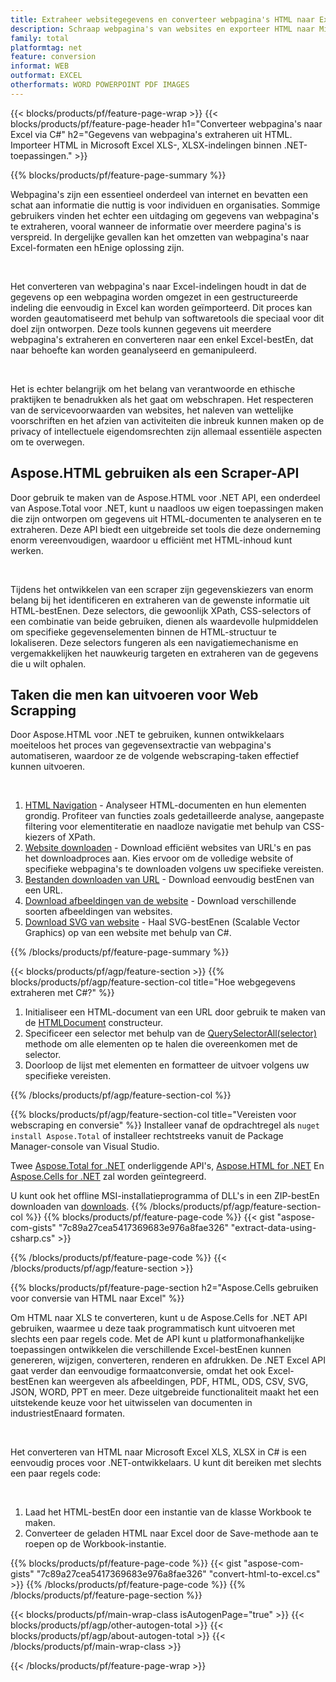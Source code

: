 ```yaml
---
title: Extraheer websitegegevens en converteer webpagina's HTML naar Excel-bestEn met behulp van C#
description: Schraap webpagina's van websites en exporteer HTML naar Microsoft Excel-documenten. Ontwikkel .NET-applicaties om websitegegevens naar XLS-, XLSX-indelingen te schrapen.
family: total
platformtag: net
feature: conversion
informat: WEB
outformat: EXCEL
otherformats: WORD POWERPOINT PDF IMAGES
---
```

{{< blocks/products/pf/feature-page-wrap >}}
{{< blocks/products/pf/feature-page-header h1="Converteer webpagina's naar Excel via C#" h2="Gegevens van webpagina's extraheren uit HTML. Importeer HTML in Microsoft Excel XLS-, XLSX-indelingen binnen .NET-toepassingen." >}}

{{% blocks/products/pf/feature-page-summary %}}

<p>Webpagina's zijn een essentieel onderdeel van internet en bevatten een schat aan informatie die nuttig is voor individuen en organisaties. Sommige gebruikers vinden het echter een uitdaging om gegevens van webpagina's te extraheren, vooral wanneer de informatie over meerdere pagina's is verspreid. In dergelijke gevallen kan het omzetten van webpagina's naar Excel-formaten een hEnige oplossing zijn.</p><br />
<p>Het converteren van webpagina's naar Excel-indelingen houdt in dat de gegevens op een webpagina worden omgezet in een gestructureerde indeling die eenvoudig in Excel kan worden geïmporteerd. Dit proces kan worden geautomatiseerd met behulp van softwaretools die speciaal voor dit doel zijn ontworpen. Deze tools kunnen gegevens uit meerdere webpagina's extraheren en converteren naar een enkel Excel-bestEn, dat naar behoefte kan worden geanalyseerd en gemanipuleerd.</p><br />

<p>Het is echter belangrijk om het belang van verantwoorde en ethische praktijken te benadrukken als het gaat om webschrapen. Het respecteren van de servicevoorwaarden van websites, het naleven van wettelijke voorschriften en het afzien van activiteiten die inbreuk kunnen maken op de privacy of intellectuele eigendomsrechten zijn allemaal essentiële aspecten om te overwegen.</p>

<h2 class="heading-border">Aspose.HTML gebruiken als een Scraper-API</h2>

<p>Door gebruik te maken van de Aspose.HTML voor .NET API, een onderdeel van Aspose.Total voor .NET, kunt u naadloos uw eigen toepassingen maken die zijn ontworpen om gegevens uit HTML-documenten te analyseren en te extraheren. Deze API biedt een uitgebreide set tools die deze onderneming enorm vereenvoudigen, waardoor u efficiënt met HTML-inhoud kunt werken.</p><br />

<p>Tijdens het ontwikkelen van een scraper zijn gegevenskiezers van enorm belang bij het identificeren en extraheren van de gewenste informatie uit HTML-bestEnen. Deze selectors, die gewoonlijk XPath, CSS-selectors of een combinatie van beide gebruiken, dienen als waardevolle hulpmiddelen om specifieke gegevenselementen binnen de HTML-structuur te lokaliseren. Deze selectors fungeren als een navigatiemechanisme en vergemakkelijken het nauwkeurig targeten en extraheren van de gegevens die u wilt ophalen.</p>

<h2 class="heading-border">Taken die men kan uitvoeren voor Web Scrapping</h2>

<p>Door Aspose.HTML voor .NET te gebruiken, kunnen ontwikkelaars moeiteloos het proces van gegevensextractie van webpagina's automatiseren, waardoor ze de volgende webscraping-taken effectief kunnen uitvoeren.</p><br />

1. [HTML Navigation](https://docs.aspose.com/html/net/html-navigation/) - Analyseer HTML-documenten en hun elementen grondig. Profiteer van functies zoals gedetailleerde analyse, aangepaste filtering voor elementiteratie en naadloze navigatie met behulp van CSS-kiezers of XPath.
2. [Website downloaden](https://docs.aspose.com/html/net/download-website/) - Download efficiënt websites van URL's en pas het downloadproces aan. Kies ervoor om de volledige website of specifieke webpagina's te downloaden volgens uw specifieke vereisten.
3. [Bestanden downloaden van URL](https://docs.aspose.com/html/net/download-file-from-url/) - Download eenvoudig bestEnen van een URL.
4. [Download afbeeldingen van de website](https://docs.aspose.com/html/net/download-images-from-website/) - Download verschillende soorten afbeeldingen van websites.
5. [Download SVG van website](https://docs.aspose.com/html/net/download-svg-from-website/) - Haal SVG-bestEnen (Scalable Vector Graphics) op van een website met behulp van C#.

{{% /blocks/products/pf/feature-page-summary  %}}

{{< blocks/products/pf/agp/feature-section >}}
{{% blocks/products/pf/agp/feature-section-col title="Hoe webgegevens extraheren met C#?" %}}

1. Initialiseer een HTML-document van een URL door gebruik te maken van de [HTMLDocument](https://reference.aspose.com/html/net/aspose.html/htmldocument/htmldocument/) constructeur.
2. Specificeer een selector met behulp van de [QuerySelectorAll(selector)](https://reference.aspose.com/html/net/aspose.html.dom/document/queryselectorall/) methode om alle elementen op te halen die overeenkomen met de selector.
3. Doorloop de lijst met elementen en formatteer de uitvoer volgens uw specifieke vereisten.
 
{{% /blocks/products/pf/agp/feature-section-col %}}

{{% blocks/products/pf/agp/feature-section-col title="Vereisten voor webscraping en conversie" %}}
Installeer vanaf de opdrachtregel als ```nuget install Aspose.Total``` of installeer rechtstreeks vanuit de Package Manager-console van Visual Studio.

Twee [Aspose.Total for .NET](https://products.aspose.com/total/net/) onderliggende API's, [Aspose.HTML for .NET](https://products.aspose.com/html/net/) En [Aspose.Cells for .NET](https://products.aspose.com/cells/net/) zal worden geïntegreerd.

U kunt ook het offline MSI-installatieprogramma of DLL's in een ZIP-bestEn downloaden van [downloads](https://releases.aspose.com/total/net).
{{% /blocks/products/pf/agp/feature-section-col %}}
{{% blocks/products/pf/feature-page-code %}}
{{< gist "aspose-com-gists" "7c89a27cea5417369683e976a8fae326" "extract-data-using-csharp.cs" >}}

{{% /blocks/products/pf/feature-page-code %}}
{{< /blocks/products/pf/agp/feature-section >}}

{{% blocks/products/pf/feature-page-section  h2="Aspose.Cells gebruiken voor conversie van HTML naar Excel" %}}
<p>Om HTML naar XLS te converteren, kunt u de Aspose.Cells for .NET API gebruiken, waarmee u deze taak programmatisch kunt uitvoeren met slechts een paar regels code. Met de API kunt u platformonafhankelijke toepassingen ontwikkelen die verschillende Excel-bestEnen kunnen genereren, wijzigen, converteren, renderen en afdrukken. De .NET Excel API gaat verder dan eenvoudige formaatconversie, omdat het ook Excel-bestEnen kan weergeven als afbeeldingen, PDF, HTML, ODS, CSV, SVG, JSON, WORD, PPT en meer. Deze uitgebreide functionaliteit maakt het een uitstekende keuze voor het uitwisselen van documenten in industriestEnaard formaten.</p><br />

<p>Het converteren van HTML naar Microsoft Excel XLS, XLSX in C# is een eenvoudig proces voor .NET-ontwikkelaars. U kunt dit bereiken met slechts een paar regels code:</p><br />

1. Laad het HTML-bestEn door een instantie van de klasse Workbook te maken.
1. Converteer de geladen HTML naar Excel door de Save-methode aan te roepen op de Workbook-instantie.

{{% blocks/products/pf/feature-page-code %}}
{{< gist "aspose-com-gists" "7c89a27cea5417369683e976a8fae326" "convert-html-to-excel.cs" >}}
{{% /blocks/products/pf/feature-page-code  %}}
{{% /blocks/products/pf/feature-page-section %}}

{{< blocks/products/pf/main-wrap-class isAutogenPage="true" >}}
{{< blocks/products/pf/agp/other-autogen-total >}}
{{< blocks/products/pf/agp/about-autogen-total >}}
{{< /blocks/products/pf/main-wrap-class >}}

{{< /blocks/products/pf/feature-page-wrap >}}